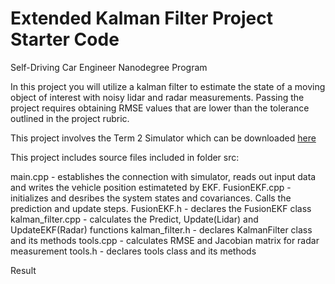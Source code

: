 # Extended Kalman Filter Project Starter Code
Self-Driving Car Engineer Nanodegree Program

In this project you will utilize a kalman filter to estimate the state of a moving object of interest with noisy lidar and radar measurements. Passing the project requires obtaining RMSE values that are lower than the tolerance outlined in the project rubric. 

This project involves the Term 2 Simulator which can be downloaded [here](https://github.com/udacity/self-driving-car-sim/releases)

This project includes source files included in folder src:

main.cpp - establishes the connection with simulator, reads out input data and writes the vehicle position estimateted by EKF.
FusionEKF.cpp - initializes and desribes the system states and covariances. Calls the prediction and update steps. 
FusionEKF.h - declares the FusionEKF class
kalman_filter.cpp - calculates the Predict, Update(Lidar) and UpdateEKF(Radar) functions
kalman_filter.h - declares KalmanFilter class and its methods
tools.cpp - calculates RMSE and Jacobian matrix for radar measurement
tools.h - declares tools class and its methods

Result



